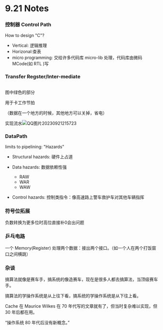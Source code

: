 # 9.21 Notes

### 控制器 Control Path

How to design "C"?

- Vertical: 逻辑推理
- Horizonal:查表
- micro programming: 交给许多代码库 micro-lib 处理，代码库由微码 MCode(如 RTL )写

### Transfer Regster/Inter-mediate

![]()

图中绿色的部分

用于卡工作节拍

（数据在一个地方的时候，其他地方可以关掉，省电）

实现流水![QQ图片20230921215723](C:\Users\lenovo\Desktop\QQ图片20230921215723.png)

### DataPath

limits to pipelining: "Hazards"

- Structural hazards: 硬件上占道

- Data hazards: 数据依赖性强

	- RAW
	- WAR
	- WAW

- Control hazards: 控制类指令：像高速路上警车救护车对其他车辆指挥

### 符号位拓展

负数转换为更多位时高位直接补0会出问题

### 乒乓电路

一个 Memory(Register) 处理两个数据：接出两个接口。（如一个人在两个打饭窗口之间横跳）

### 杂谈

搞算法就像是赛车手，搞系统的像造赛车，现在是很多人都去搞算法，当顶级赛车手。

搞算法的学操作系统是从上往下看，搞系统的学操作系统是从下往上看。

Cache 在 Maurice Wilkes 在 70 年代写的文章就有了，但当时复杂难以实现，但 30 年后都在用。

“操作系统 80 年代后没有新概念。”


​	